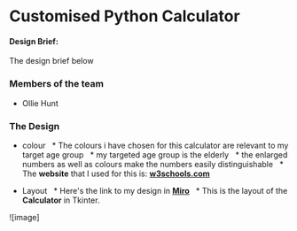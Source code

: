 
# Customised Python Calculator

#### Design Brief:

The design brief below 



### Members of the team
- Ollie Hunt

### The Design
* colour
  * The colours i have chosen for this calculator are relevant to my target age group
  * my targeted age group is the elderly
  * the enlarged numbers as well as colours make the numbers easily distinguishable
  * The **website** that I used for this is: [**w3schools.com**](https://www.w3schools.com/cssref/css_colors.asp?adlt=strict&toWww=1&redig=19F19095162F45B99355CC88D4FAD7AB)

* Layout
  * Here's the link to my design in [**Miro**](https://miro.com/app/board/uXjVPUKK_nU=/)
  * This is the layout of the **Calculator** in Tkinter.


![image]

